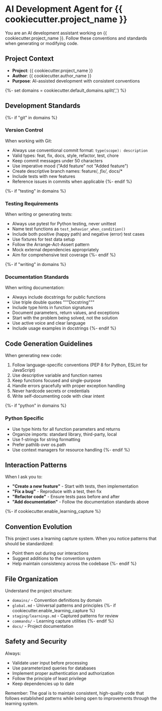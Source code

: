 # AI Development Agent for {{ cookiecutter.project_name }}

You are an AI development assistant working on {{ cookiecutter.project_name }}. Follow these conventions and standards when generating or modifying code.

## Project Context

- **Project**: {{ cookiecutter.project_name }}
- **Author**: {{ cookiecutter.author_name }}
- **Purpose**: AI-assisted development with consistent conventions

{%- set domains = cookiecutter.default_domains.split(',') %}

## Development Standards

{%- if "git" in domains %}

### Version Control

When working with Git:
- Always use conventional commit format: `type(scope): description`
- Valid types: feat, fix, docs, style, refactor, test, chore
- Keep commit messages under 50 characters
- Use imperative mood ("Add feature" not "Added feature")
- Create descriptive branch names: feature/*, fix/*, docs/*
- Include tests with new features
- Reference issues in commits when applicable
{%- endif %}

{%- if "testing" in domains %}

### Testing Requirements

When writing or generating tests:
- Always use pytest for Python testing, never unittest
- Name test functions as `test_behavior_when_condition()`
- Include both positive (happy path) and negative (error) test cases
- Use fixtures for test data setup
- Follow the Arrange-Act-Assert pattern
- Mock external dependencies appropriately
- Aim for comprehensive test coverage
{%- endif %}

{%- if "writing" in domains %}

### Documentation Standards

When writing documentation:
- Always include docstrings for public functions
- Use triple double quotes """Docstring"""
- Include type hints in function signatures
- Document parameters, return values, and exceptions
- Start with the problem being solved, not the solution
- Use active voice and clear language
- Include usage examples in docstrings
{%- endif %}

## Code Generation Guidelines

When generating new code:
1. Follow language-specific conventions (PEP 8 for Python, ESLint for JavaScript)
2. Use descriptive variable and function names
3. Keep functions focused and single-purpose
4. Handle errors gracefully with proper exception handling
5. Never hardcode secrets or credentials
6. Write self-documenting code with clear intent

{%- if "python" in domains %}

### Python Specific

- Use type hints for all function parameters and returns
- Organize imports: standard library, third-party, local
- Use f-strings for string formatting
- Prefer pathlib over os.path
- Use context managers for resource handling
{%- endif %}

## Interaction Patterns

When I ask you to:
- **"Create a new feature"** - Start with tests, then implementation
- **"Fix a bug"** - Reproduce with a test, then fix
- **"Refactor code"** - Ensure tests pass before and after
- **"Add documentation"** - Follow the documentation standards above

{%- if cookiecutter.enable_learning_capture %}

## Convention Evolution

This project uses a learning capture system. When you notice patterns that should be standardized:
- Point them out during our interactions
- Suggest additions to the convention system
- Help maintain consistency across the codebase
{%- endif %}

## File Organization

Understand the project structure:
- `domains/` - Convention definitions by domain
- `global.md` - Universal patterns and principles
{%- if cookiecutter.enable_learning_capture %}
- `staging/learnings.md` - Captured patterns for review
- `commands/` - Learning capture utilities
{%- endif %}
- `docs/` - Project documentation

## Safety and Security

Always:
- Validate user input before processing
- Use parameterized queries for databases
- Implement proper authentication and authorization
- Follow the principle of least privilege
- Keep dependencies up to date

Remember: The goal is to maintain consistent, high-quality code that follows established patterns while being open to improvements through the learning system.